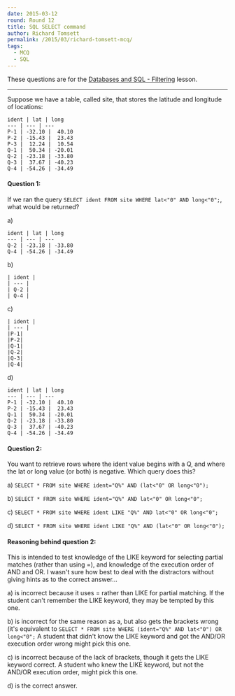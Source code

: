 ```yaml
---
date: 2015-03-12
round: Round 12
title: SQL SELECT command
author: Richard Tomsett
permalink: /2015/03/richard-tomsett-mcq/
tags:
  - MCQ
  - SQL
---
```


These questions are for the [Databases and SQL - Filtering](http://swcarpentry.github.io/sql-novice-survey/03-filter.html) lesson.

---

Suppose we have a table, called site, that stores the latitude and longitude of locations:

    ident | lat | long
    --- | --- | --- 
    P-1 | -32.10 |  40.10
    P-2 | -15.43 |  23.43
    P-3 |  12.24 |  10.54
    Q-1 |  50.34 | -20.01
    Q-2 | -23.18 | -33.80
    Q-3 |  37.67 | -40.23
    Q-4 | -54.26 | -34.49

#### Question 1:

If we ran the query `SELECT ident FROM site WHERE lat<"0" AND long<"0";`, what would be returned?

a)

    ident | lat | long
    --- | --- | --- 
    Q-2 | -23.18 | -33.80
    Q-4 | -54.26 | -34.49

b)

    | ident |
    | --- |
    | Q-2 |
    | Q-4 |

c)

    | ident |
    | --- |
    |P-1|
    |P-2|
    |Q-1|
    |Q-2|
    |Q-3|
    |Q-4|

d)

    ident | lat | long
    --- | --- | --- 
    P-1 | -32.10 |  40.10
    P-2 | -15.43 |  23.43
    Q-1 |  50.34 | -20.01
    Q-2 | -23.18 | -33.80
    Q-3 |  37.67 | -40.23
    Q-4 | -54.26 | -34.49

#### Question 2:

You want to retrieve rows where the ident value begins with a Q, and where the lat or long value (or both) is negative. Which query does this?

a) `SELECT * FROM site WHERE ident="Q%" AND (lat<"0" OR long<"0");`

b) `SELECT * FROM site WHERE ident="Q%" AND lat<"0" OR long<"0";`

c) `SELECT * FROM site WHERE ident LIKE "Q%" AND lat<"0" OR long<"0";`

d) `SELECT * FROM site WHERE ident LIKE "Q%" AND (lat<"0" OR long<"0");`

 
#### Reasoning behind question 2:

This is intended to test knowledge of the LIKE keyword for selecting partial matches (rather than using =), and knowledge of the execution order of AND and OR. I wasn't sure how best to deal with the distractors without giving hints as to the correct answer...

a) is incorrect because it uses = rather than LIKE for partial matching. If the student can't remember the LIKE keyword, they may be tempted by this one.

b) is incorrect for the same reason as a, but also gets the brackets wrong (it's equivalent to `SELECT * FROM site WHERE (ident="Q%" AND lat<"0") OR long<"0";` A student that didn't know the LIKE keyword and got the AND/OR execution order wrong might pick this one.

c) is incorrect because of the lack of brackets, though it gets the LIKE keyword correct. A student who knew the LIKE keyword, but not the AND/OR execution order, might pick this one.

d) is the correct answer.

